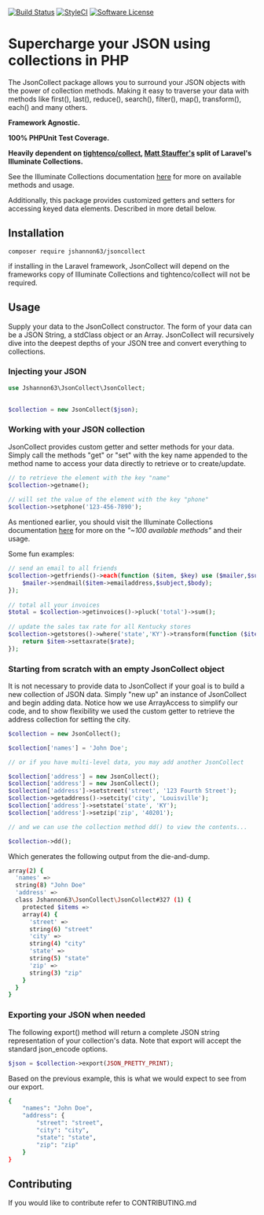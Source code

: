 [![Build Status](https://travis-ci.org/jshannon63/jsoncollect.svg?branch=master)](https://travis-ci.org/jshannon63/jsoncollect)
[![StyleCI](https://styleci.io/repos/113889574/shield?branch=master)](https://styleci.io/repos/113889574)
[![Software License](https://img.shields.io/badge/license-MIT-brightgreen.svg?style=flat-square)](LICENSE.md)


# Supercharge your JSON using collections in PHP  

The JsonCollect package allows you to surround your JSON objects with the power of collection methods. Making it easy to traverse your data with methods like first(), last(), reduce(), search(), filter(), map(), transform(), each() and many others.

__Framework Agnostic.__

__100% PHPUnit Test Coverage.__
  
__Heavily dependent on [tightenco/collect](https://github.com/tightenco/collect), [Matt Stauffer's](https://twitter.com/stauffermatt) split of Laravel's Illuminate Collections.__

See the Illuminate Collections documentation [here](https://laravel.com/docs/5.5/collections#available-methods) for more on available methods and usage.
  
Additionally, this package provides customized getters and setters for accessing keyed data elements. Described in more detail below.
## Installation
```
composer require jshannon63/jsoncollect  
```
if installing in the Laravel framework, JsonCollect will depend on the frameworks copy of Illuminate Collections and tightenco/collect will not be required.
## Usage

Supply your data to the JsonCollect constructor. The form of your 
data can be a JSON String, a stdClass object or an Array. JsonCollect 
will recursively dive into the deepest depths of your JSON tree 
and convert everything to collections.
### Injecting your JSON
```php
use Jshannon63\JsonCollect\JsonCollect;

 
$collection = new JsonCollect($json);  
```
### Working with your JSON collection

JsonCollect provides custom getter and setter methods for your data. Simply call the methods "get" or "set" with the key name appended to the method name to access your data directly to retrieve or to create/update. 

```php
// to retrieve the element with the key "name"
$collection->getname(); 
  
// will set the value of the element with the key "phone"
$collection->setphone('123-456-7890');  
```

As mentioned earlier, you should visit the Illuminate Collections documentation [here](https://laravel.com/docs/5.5/collections#available-methods) 
for more on the *"~100 available methods"* and their usage.
  
  Some fun examples:
```php
// send an email to all friends
$collection->getfriends()->each(function ($item, $key) use ($mailer,$subject,$body){
    $mailer->sendmail($item->emailaddress,$subject,$body);
});
  
// total all your invoices
$total = $collection->getinvoices()->pluck('total')->sum();
  
// update the sales tax rate for all Kentucky stores
$collection->getstores()->where('state','KY')->transform(function ($item, $key) use ($rate) {
    return $item->settaxrate($rate);
});
```

### Starting from scratch with an empty JsonCollect object 
It is not necessary to provide data to JsonCollect if your goal is to build a new collection of JSON data. Simply "new up" an instance of JsonCollect and begin adding data. Notice how we use ArrayAccess to simplify our code, and to show flexibility we used the custom getter to retrieve the address collection for setting the city.
```php
$collection = new JsonCollect();

$collection['names'] = 'John Doe';

// or if you have multi-level data, you may add another JsonCollect

$collection['address'] = new JsonCollect();
$collection['address'] = new JsonCollect();
$collection['address']->setstreet('street', '123 Fourth Street');
$collection->getaddress()->setcity('city', 'Louisville');
$collection['address']->setstate('state', 'KY');
$collection['address']->setzip('zip', '40201');

// and we can use the collection method dd() to view the contents...

$collection->dd();
```
Which generates the following output from the die-and-dump.
```bash
array(2) {
  'names' =>
  string(8) "John Doe"
  'address' =>
  class Jshannon63\JsonCollect\JsonCollect#327 (1) {
    protected $items =>
    array(4) {
      'street' =>
      string(6) "street"
      'city' =>
      string(4) "city"
      'state' =>
      string(5) "state"
      'zip' =>
      string(3) "zip"
    }
  }
}
```
### Exporting your JSON when needed
The following export() method will return a complete JSON string representation 
of your collection's data. Note that export will accept the standard json_encode options.
```php
$json = $collection->export(JSON_PRETTY_PRINT);
```
Based on the previous example, this is what we would expect to see from our export.
```bash
{
    "names": "John Doe",
    "address": {
        "street": "street",
        "city": "city",
        "state": "state",
        "zip": "zip"
    }
}
```
## Contributing

If you would like to contribute refer to CONTRIBUTING.md